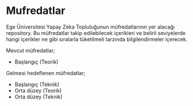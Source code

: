 # Mufredatlar
Ege Üniversitesi Yapay Zeka Topluluğunun müfredatlarının yer alacağı repository.
Bu müfredatlar takip edilebilecek içerikleri ve belirli seviyelerde hangi içerikler ne gibi sıralarla tüketilmeli tarzında bilgilendirmeler içerecek.

Mevcut müfredatlar;
- Başlangıç (Teorik)

Gelmesi hedeflenen müfredatlar;
- Başlangıç (Teknik)
- Orta düzey (Teorik)
- Orta düzey (Teknik)
